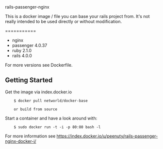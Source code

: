 rails-passenger-nginx

This is a docker image / file you can base your rails project from. It's not really intended to be used directly or without modification.

===========

- nginx
- passenger 4.0.37
- ruby 2.1.0
- rails 4.0.0

For more versions see Dockerfile.


Getting Started
---------------

Get the image via index.docker.io

        $ docker pull networld/docker-base

        or build from source

Start a container and have a look around with:

        $ sudo docker run -t -i -p 80:80 bash -l


For more information see https://index.docker.io/u/peenuty/rails-passenger-nginx-docker-i/

